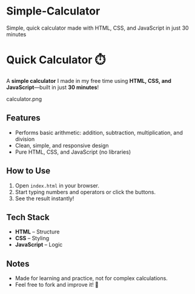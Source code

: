 # Simple-Calculator
Simple, quick calculator made with HTML, CSS, and JavaScript in just 30 minutes
# Quick Calculator ⏱️

A **simple calculator** I made in my free time using **HTML, CSS, and JavaScript**—built in just **30 minutes**!  

calculator.png

## Features
- Performs basic arithmetic: addition, subtraction, multiplication, and division
- Clean, simple, and responsive design
- Pure HTML, CSS, and JavaScript (no libraries)

## How to Use
1. Open `index.html` in your browser.
2. Start typing numbers and operators or click the buttons.
3. See the result instantly!

## Tech Stack
- **HTML** – Structure
- **CSS** – Styling
- **JavaScript** – Logic

## Notes
- Made for learning and practice, not for complex calculations.
- Feel free to fork and improve it! 🚀
